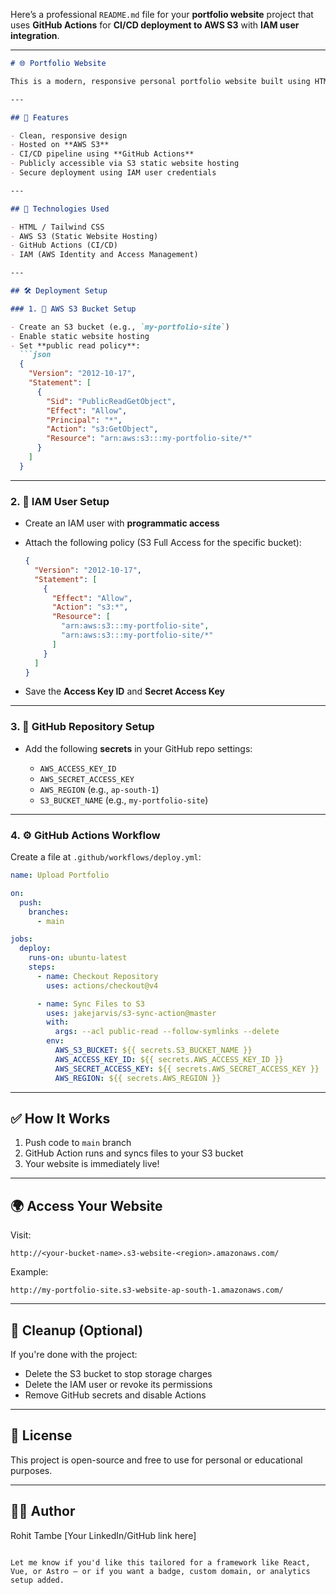 Here’s a professional `README.md` file for your **portfolio website** project that uses **GitHub Actions** for **CI/CD deployment to AWS S3** with **IAM user integration**.

---

````markdown
# 🌐 Portfolio Website

This is a modern, responsive personal portfolio website built using HTML, CSS (or Tailwind), and optionally JavaScript or a frontend framework. It is automatically deployed to **Amazon S3** using **GitHub Actions** for Continuous Integration and Continuous Deployment (CI/CD).

---

## 🚀 Features

- Clean, responsive design
- Hosted on **AWS S3**
- CI/CD pipeline using **GitHub Actions**
- Publicly accessible via S3 static website hosting
- Secure deployment using IAM user credentials

---

## 🔧 Technologies Used

- HTML / Tailwind CSS
- AWS S3 (Static Website Hosting)
- GitHub Actions (CI/CD)
- IAM (AWS Identity and Access Management)

---

## 🛠️ Deployment Setup

### 1. 🧱 AWS S3 Bucket Setup

- Create an S3 bucket (e.g., `my-portfolio-site`)
- Enable static website hosting
- Set **public read policy**:
  ```json
  {
    "Version": "2012-10-17",
    "Statement": [
      {
        "Sid": "PublicReadGetObject",
        "Effect": "Allow",
        "Principal": "*",
        "Action": "s3:GetObject",
        "Resource": "arn:aws:s3:::my-portfolio-site/*"
      }
    ]
  }
````

---

### 2. 🔐 IAM User Setup

* Create an IAM user with **programmatic access**
* Attach the following policy (S3 Full Access for the specific bucket):

  ```json
  {
    "Version": "2012-10-17",
    "Statement": [
      {
        "Effect": "Allow",
        "Action": "s3:*",
        "Resource": [
          "arn:aws:s3:::my-portfolio-site",
          "arn:aws:s3:::my-portfolio-site/*"
        ]
      }
    ]
  }
  ```
* Save the **Access Key ID** and **Secret Access Key**

---

### 3. 🔧 GitHub Repository Setup

* Add the following **secrets** in your GitHub repo settings:

  * `AWS_ACCESS_KEY_ID`
  * `AWS_SECRET_ACCESS_KEY`
  * `AWS_REGION` (e.g., `ap-south-1`)
  * `S3_BUCKET_NAME` (e.g., `my-portfolio-site`)

---

### 4. ⚙️ GitHub Actions Workflow

Create a file at `.github/workflows/deploy.yml`:

```yaml
name: Upload Portfolio

on:
  push:
    branches:
      - main

jobs:
  deploy:
    runs-on: ubuntu-latest
    steps:
      - name: Checkout Repository
        uses: actions/checkout@v4

      - name: Sync Files to S3
        uses: jakejarvis/s3-sync-action@master
        with:
          args: --acl public-read --follow-symlinks --delete
        env:
          AWS_S3_BUCKET: ${{ secrets.S3_BUCKET_NAME }}
          AWS_ACCESS_KEY_ID: ${{ secrets.AWS_ACCESS_KEY_ID }}
          AWS_SECRET_ACCESS_KEY: ${{ secrets.AWS_SECRET_ACCESS_KEY }}
          AWS_REGION: ${{ secrets.AWS_REGION }}
```

---

## ✅ How It Works

1. Push code to `main` branch
2. GitHub Action runs and syncs files to your S3 bucket
3. Your website is immediately live!

---

## 🌍 Access Your Website

Visit:

```
http://<your-bucket-name>.s3-website-<region>.amazonaws.com/
```

Example:

```
http://my-portfolio-site.s3-website-ap-south-1.amazonaws.com/
```

---

## 🧹 Cleanup (Optional)

If you're done with the project:

* Delete the S3 bucket to stop storage charges
* Delete the IAM user or revoke its permissions
* Remove GitHub secrets and disable Actions

---

## 📄 License

This project is open-source and free to use for personal or educational purposes.

---

## 🙋‍♂️ Author

Rohit Tambe
\[Your LinkedIn/GitHub link here]

```

Let me know if you'd like this tailored for a framework like React, Vue, or Astro — or if you want a badge, custom domain, or analytics setup added.
```
